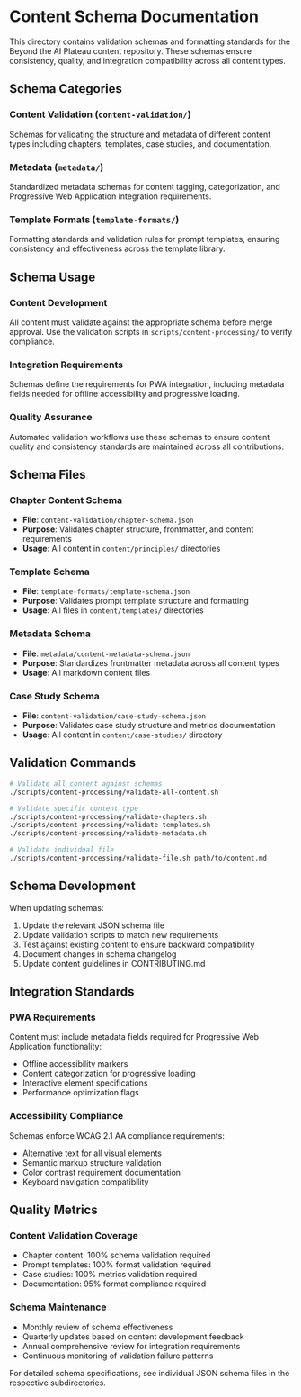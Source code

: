 # Content Schema Documentation

This directory contains validation schemas and formatting standards for the Beyond the AI Plateau content repository. These schemas ensure consistency, quality, and integration compatibility across all content types.

## Schema Categories

### Content Validation (`content-validation/`)
Schemas for validating the structure and metadata of different content types including chapters, templates, case studies, and documentation.

### Metadata (`metadata/`)
Standardized metadata schemas for content tagging, categorization, and Progressive Web Application integration requirements.

### Template Formats (`template-formats/`)
Formatting standards and validation rules for prompt templates, ensuring consistency and effectiveness across the template library.

## Schema Usage

### Content Development
All content must validate against the appropriate schema before merge approval. Use the validation scripts in `scripts/content-processing/` to verify compliance.

### Integration Requirements
Schemas define the requirements for PWA integration, including metadata fields needed for offline accessibility and progressive loading.

### Quality Assurance
Automated validation workflows use these schemas to ensure content quality and consistency standards are maintained across all contributions.

## Schema Files

### Chapter Content Schema
- **File**: `content-validation/chapter-schema.json`
- **Purpose**: Validates chapter structure, frontmatter, and content requirements
- **Usage**: All content in `content/principles/` directories

### Template Schema
- **File**: `template-formats/template-schema.json`
- **Purpose**: Validates prompt template structure and formatting
- **Usage**: All files in `content/templates/` directories

### Metadata Schema
- **File**: `metadata/content-metadata-schema.json`
- **Purpose**: Standardizes frontmatter metadata across all content types
- **Usage**: All markdown content files

### Case Study Schema
- **File**: `content-validation/case-study-schema.json`
- **Purpose**: Validates case study structure and metrics documentation
- **Usage**: All content in `content/case-studies/` directory

## Validation Commands

```bash
# Validate all content against schemas
./scripts/content-processing/validate-all-content.sh

# Validate specific content type
./scripts/content-processing/validate-chapters.sh
./scripts/content-processing/validate-templates.sh
./scripts/content-processing/validate-metadata.sh

# Validate individual file
./scripts/content-processing/validate-file.sh path/to/content.md
```

## Schema Development

When updating schemas:
1. Update the relevant JSON schema file
2. Update validation scripts to match new requirements
3. Test against existing content to ensure backward compatibility
4. Document changes in schema changelog
5. Update content guidelines in CONTRIBUTING.md

## Integration Standards

### PWA Requirements
Content must include metadata fields required for Progressive Web Application functionality:
- Offline accessibility markers
- Content categorization for progressive loading
- Interactive element specifications
- Performance optimization flags

### Accessibility Compliance
Schemas enforce WCAG 2.1 AA compliance requirements:
- Alternative text for all visual elements
- Semantic markup structure validation
- Color contrast requirement documentation
- Keyboard navigation compatibility

## Quality Metrics

### Content Validation Coverage
- Chapter content: 100% schema validation required
- Prompt templates: 100% format validation required
- Case studies: 100% metrics validation required
- Documentation: 95% format compliance required

### Schema Maintenance
- Monthly review of schema effectiveness
- Quarterly updates based on content development feedback
- Annual comprehensive review for integration requirements
- Continuous monitoring of validation failure patterns

For detailed schema specifications, see individual JSON schema files in the respective subdirectories.